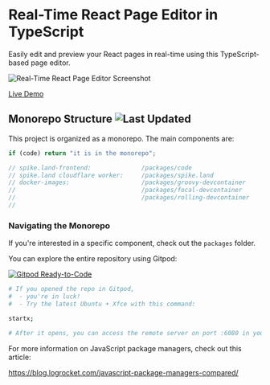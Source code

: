 # Real-Time React Page Editor in TypeScript

Easily edit and preview your React pages in real-time using this
TypeScript-based page editor.

![Real-Time React Page Editor Screenshot](https://user-images.githubusercontent.com/1433047/152510761-ecd12293-1eaf-425e-ae7b-71238260cc8c.gif)

[Live Demo](https://spike.land)

## Monorepo Structure ![Last Updated](https://img.shields.io/github/last-commit/zerdos/spike.land.svg)

This project is organized as a monorepo. The main components are:

```js
if (code) return "it is in the monorepo";

// spike.land-frontend:              /packages/code
// spike.land cloudflare worker:     /packages/spike.land
// docker-images:                    /packages/groovy-devcontainer
//                                   /packages/focal-devcontainer
//                                   /packages/rolling-devcontainer
//
```

### Navigating the Monorepo

If you're interested in a specific component, check out the `packages` folder.

You can explore the entire repository using Gitpod:

[![Gitpod Ready-to-Code](https://img.shields.io/badge/Gitpod-Ready--to--Code-blue?logo=gitpod)](https://gitpod.io/#https://github.com/zerdos/spike.land)

```bash
# If you opened the repo in Gitpod,
#  - you're in luck! 
#  - Try the latest Ubuntu + Xfce with this command:

startx;

# After it opens, you can access the remote server on port :6080 in your browser.
```

For more information on JavaScript package managers, check out this article:

https://blog.logrocket.com/javascript-package-managers-compared/
